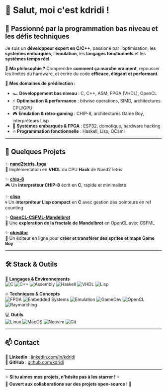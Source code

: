 # 👋 Salut, moi c'est **kdridi** !  

## 🧠 Passionné par la programmation bas niveau et les défis techniques  

Je suis un **développeur expert en C/C++**, passioné par l’optimisation, les **systèmes embarqués**, l’**émulation**, les **langages fonctionnels** et les **systèmes temps réel**.  

🎯 **Ma philosophie ?** Comprendre **comment ça marche vraiment**, repousser les limites du hardware, et écrire du code **efficace, élégant et performant**.  

🔬 **Mes domaines de prédilection :**  
- 🏎️ **Développement bas niveau** : C, C++, ASM, FPGA (VHDL), OpenCL  
- ⚡ **Optimisation & performance** : bitwise operations, SIMD, architectures CPU/GPU  
- 🎮 **Emulation & rétro-gaming** : CHIP-8, architectures Game Boy, interpréteurs Lisp  
- 📡 **Systèmes embarqués & FPGA** : ESP32, domotique, hardware hacking  
- 🔥 **Programmation fonctionnelle** : Haskell, Lisp, OCaml  

---

## 📌 Quelques Projets 

✨ **[nand2tetris_fpga](https://github.com/kdridi/nand2tetris_fpga)**  
💾 Implémentation en **VHDL** du CPU **Hack** de Nand2Tetris  

✨ **[chip-8](https://github.com/kdridi/chip-8)**  
🎮 Un **interpréteur CHIP-8** écrit en **C**, rapide et minimaliste  

✨ **[clisp](https://github.com/kdridi/clisp)**  
🌀 Un **interpréteur Lisp compact** en **C** avec gestion des pointeurs en ref counting  

✨ **[OpenCL-CSFML-Mandelbrot](https://github.com/kdridi/OpenCL-CSFML-Mandelbrot)**  
🌌 Une **exploration de la fractale de Mandelbrot** en OpenCL avec CSFML  

✨ **[gbeditor](https://github.com/kdridi/gbeditor)**  
🎨 Un éditeur en ligne pour **créer et transférer des sprites et maps Game Boy**  

---

## 🛠️ Stack & Outils  

🚀 **Langages & Environnements**  
![C](https://img.shields.io/badge/C-00599C?style=flat&logo=c&logoColor=white)
![C++](https://img.shields.io/badge/C++-00599C?style=flat&logo=c%2B%2B&logoColor=white)
![Assembly](https://img.shields.io/badge/Assembly-525252?style=flat&logo=assemblyscript&logoColor=white)
![Haskell](https://img.shields.io/badge/Haskell-5D4F85?style=flat&logo=haskell&logoColor=white)
![VHDL](https://img.shields.io/badge/VHDL-F29A02?style=flat)
![Lisp](https://img.shields.io/badge/Lisp-BA3925?style=flat)

🔥 **Techniques & Concepts**  
![FPGA](https://img.shields.io/badge/FPGA-blue?style=flat)
![Embedded Systems](https://img.shields.io/badge/Embedded%20Systems-orange?style=flat)
![Emulation](https://img.shields.io/badge/Emulation-green?style=flat)
![GameDev](https://img.shields.io/badge/GameDev-purple?style=flat)
![OpenCL](https://img.shields.io/badge/OpenCL-red?style=flat)
![Raymarching](https://img.shields.io/badge/Raymarching-black?style=flat)

💻 **Outils**  
![Linux](https://img.shields.io/badge/Linux-333?style=flat&logo=linux&logoColor=white)
![MacOS](https://img.shields.io/badge/MacOS-black?style=flat&logo=apple&logoColor=white)
![Neovim](https://img.shields.io/badge/Neovim-57A143?style=flat&logo=neovim&logoColor=white)
![Git](https://img.shields.io/badge/Git-F05032?style=flat&logo=git&logoColor=white)

---

## 📫 Contact  

💼 **LinkedIn** : [linkedin.com/in/kdridi](https://www.linkedin.com/in/kdridi)  
🐙 **GitHub** : [github.com/kdridi](https://github.com/kdridi)  

---

⭐ **Si tu aimes mes projets, n'hésite pas à les starrer !** ⭐  
🤝 **Ouvert aux collaborations sur des projets open-source !** 🚀  
